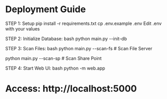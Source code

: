 # Deployment Guide
STEP 1: Setup
pip install -r requirements.txt
cp .env.example .env
Edit .env with your values

STEP 2: Initialize Database:
bash
python main.py --init-db

STEP 3: Scan Files:
bash
python main.py --scan-fs # Scan File Server

python main.py --scan-sp # Scan Share Point

STEP 4: Start Web UI:
bash
python -m web.app
# Access: http://localhost:5000


